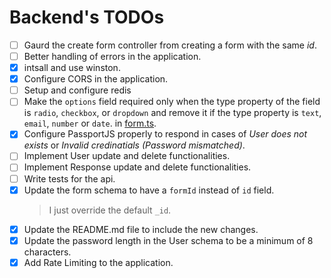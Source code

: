 # Backend's TODOs

- [ ] Gaurd the create form controller from creating a form with the same _id_.
- [ ] Better handling of errors in the application.
- [x] intsall and use winston.
- [x] Configure CORS in the application.
- [ ] Setup and configure redis
- [ ] Make the `options` field required only when the type property of the field is `radio`, `checkbox`, or `dropdown` and remove it if the type property is `text`, `email`, `number` or `date`.
  in [form.ts](./src/lib/schemas/form.ts).
- [x] Configure PassportJS properly to respond in cases of _User does not exists_ or _Invalid credinatials (Password mismatched)_.
- [ ] Implement User update and delete functionalities.
- [ ] Implement Response update and delete functionalities.
- [ ] Write tests for the api.
- [x] Update the form schema to have a `formId` instead of `id` field.
    > I just override the default `_id`.
- [x] Update the README.md file to include the new changes.
- [x] Update the password length in the User schema to be a minimum of 8 characters.
- [x] Add Rate Limiting to the application.

